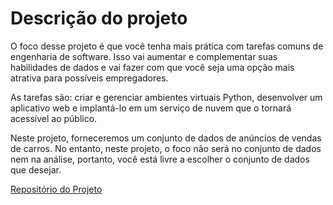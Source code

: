 # Descrição do projeto
O foco desse projeto é que você tenha mais prática com tarefas comuns de engenharia de software. Isso vai aumentar e complementar suas habilidades de dados e vai fazer com que você seja uma opção mais atrativa para possíveis empregadores.

As tarefas são: criar e gerenciar ambientes virtuais Python, desenvolver um aplicativo web e implantá-lo em um serviço de nuvem que o tornará acessível ao público.

Neste projeto, forneceremos um conjunto de dados de anúncios de vendas de carros. No entanto, neste projeto, o foco não será no conjunto de dados nem na análise, portanto, você está livre a escolher o conjunto de dados que desejar.

[Repositório do Projeto](https://github.com/rafael-a-ribeiro/sprint4-project)
